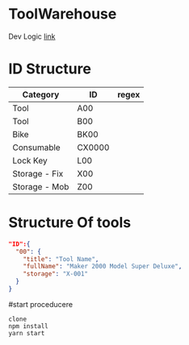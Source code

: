 # ToolWarehouse 

Dev Logic [link](devLogic.md)

# ID Structure

| Category      | ID        | regex     |
| ---           | ---       | ---       |
| Tool          | A00       |           |
| Tool          | B00       |           |
| Bike          | BK00      |           |
| Consumable    | CX0000     |           |
| Lock Key      | L00       |           |
| Storage - Fix | X00       |           |
| Storage - Mob | Z00       |           |

# Structure Of tools

```JSON
"ID":{
  "00": {
    "title": "Tool Name",
    "fullName": "Maker 2000 Model Super Deluxe",
    "storage": "X-001"
  }
}
```


#start proceducere
```
clone
npm install
yarn start
```